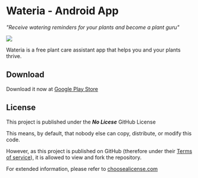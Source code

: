 # Wateria - Android App
_"Receive watering reminders for your plants and become a plant guru"_

![](https://github.com/OscarCaro/Wateria/blob/master/ExternalAssets/PlayStorePictures/Gr%C3%A1fico%20de%20Funciones.png)

Wateria is a free plant care assistant app that helps you and your plants thrive.

## Download
Download it now at [Google Play Store](https://play.google.com/store/apps/details?id=com.wateria)

## License
This project is published under the **_No Licese_** GitHub License

This means, by default, that nobody else can copy, distribute, or modify this code.

However, as this project is published on GitHub (therefore under their [Terms of service](https://docs.github.com/en/github/site-policy/github-terms-of-service)), it is allowed to view and fork the repository.

For extended information, please refer to [choosealicense.com](https://choosealicense.com/no-permission/)